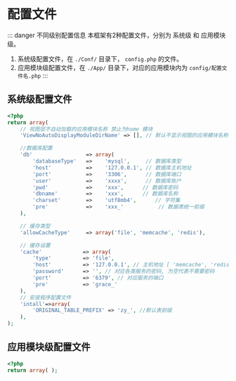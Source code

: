 # 配置文件

::: danger 不同级别配置信息
本框架有2种配置文件，分别为 系统级 和 应用模块级。    
1. 系统级配置文件，在 `./Conf/` 目录下，  `config.php`  的文件。    
2. 应用模块级配置文件，在 `./App/` 目录下，对应的应用模块内为 `config/配置文件名.php` 
:::


## 系统级配置文件

```php
<?php 
return array(
    // 视图层不自动加载的应用模块名称 禁止为home 模块
    'ViewNoAutoDisplayModuleDirName' => [], // 默认不显示视图的应用模块名称，必须是数组(空数组或者一维数组)

    //数据库配置
    'db'                 => array(
        'databaseType'   =>    'mysql',     // 数据库类型
        'host'           =>    '127.0.0.1', // 数据库主机地址
        'port'           =>    '3306',      // 数据库端口
        'user'           =>    'xxxx',      // 数据库账户
        'pwd'            =>    'xxx',      // 数据库密码
        'dbname'         =>    'xxx',      // 数据库名称
        'charset'        =>    'utf8mb4',      // 字符集
        'pre'            =>    'xxx_'           // 数据表统一前缀
    ),

    // 缓存类型
    'allowCacheType'     => array('file', 'memcache', 'redis'),

    // 缓存设置
    'cache'             => array(
        'type'          => 'file',
        'host'          => '127.0.0.1', // 主机地址 [ 'memcache', 'redis' 需要设置 ]
        'password'      => '', // 对应各类服务的密码, 为空代表不需要密码
        'port'          => '6379', // 对应服务的端口
        'pre'           => 'grace_'
    ),
    // 安装程序配置文件
    'intall'=>array(
        'ORIGINAL_TABLE_PREFIX' => 'zy_', //默认表前缀
    ),
);

```


## 应用模块级配置文件

```php
<?php 
return array( );

```